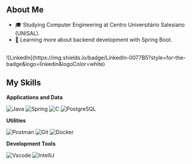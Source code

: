 ## About Me

- 🎓 Studying Computer Engineering at Centro Universitário Salesiano (UNISAL).
- 🌱 Learning more about backend development with Spring Boot.

</br>
![LinkedIn](https://img.shields.io/badge/LinkedIn-0077B5?style=for-the-badge&logo=linkedin&logoColor=white)

## My Skills

**Applications and Data**

![Java](https://img.shields.io/badge/java-%23ED8B00.svg?style=for-the-badge&logo=openjdk&logoColor=white)
![Spring](https://img.shields.io/badge/spring-%236DB33F.svg?style=for-the-badge&logo=spring&logoColor=white)
![C](https://img.shields.io/badge/C-00599C?style=for-the-badge&logo=c&logoColor=white)
![PostgreSQL](https://img.shields.io/badge/PostgreSQL-000?style=for-the-badge&logo=postgresql)

**Utilities**

![Postman](https://img.shields.io/badge/Postman-FF6C37.svg?style=for-the-badge&logo=Postman&logoColor=white)
![Git](https://img.shields.io/badge/GIT-E44C30?style=for-the-badge&logo=git&logoColor=white)
![Docker](https://img.shields.io/badge/Docker-777BB4?style=for-the-badge&logo=docker&logoColor=white)

**Development Tools**

![Vscode](https://img.shields.io/badge/Vscode-007ACC?style=for-the-badge&logo=vscode&logoColor=white)
![IntelliJ](https://img.shields.io/badge/jetbrains-000000?style=for-the-badge&logo=jetbrains&logoColor=white)
